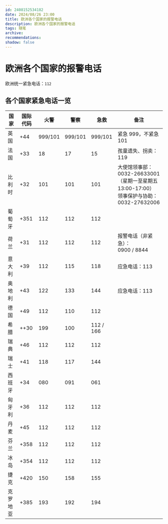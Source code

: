 ```yaml
---
id: 2408152534182
date: 2024/08/26 23:00
title: 欧洲各个国家的报警电话
description: 欧洲各个国家的报警电话
tags: 随笔
archive:
recommendations:
shadow: false
---
```


# 欧洲各个国家的报警电话

欧洲统一紧急电话：`112`

## 各个国家紧急电话一览

| 国家 | 国际代码 | 火警 | 警察 | 急救 | 备注 |
| --- | --- | --- | --- | --- | --- |
| 英国 | +44 | 999/101 | 999/101 | 999/101 | 紧急 999，不紧急 101 |
| 法国 | +33 | 18 | 17 | 15 | 孩童遗失、拐卖： 119 |
| 比利时 | +32 | 101 | 101 | 101 | 大使馆领事部：0032-26633001 （星期一至星期五 13:00-17:00）<br/>领事保护与协助：0032-27632006 |
| 葡萄牙 | +351 | 112 | 112 | 112 |  |
| 荷兰 | +31 | 112 | 112 | 112 | 报警电话（非紧急）：<br/>0900 / 8844 |
| 意大利 | +39 | 112 | 115 | 118 | 应急电话：113 |
| 奥地利 | +43 | 122 | 133 | 144 | 应急电话：113 |
| 德国 | +49 | 112 | 110 | 112 |  |
| 希腊 | ++30 | 199 | 100 | 112 / 166 |  |
| 瑞典 | +46 | 112 | 112 | 112 |  |
| 瑞士 | +41 | 118 | 117 | 144 |  |
| 西班牙 | +34 | 080 | 091 | 061 |  |
| 匈牙利 | +36 | 112 | 112 | 112 |  |
| 丹麦 | +45 | 112 | 112 | 112 |  |
| 芬兰 | +358 | 112 | 112 | 112 |  |
| 冰岛 | +354 | 112 | 112 | 112 |  |
| 捷克 | +420 | 150 | 158 | 155 |  |
| 克罗地亚 | +385 | 193 | 192 | 194 |  |
